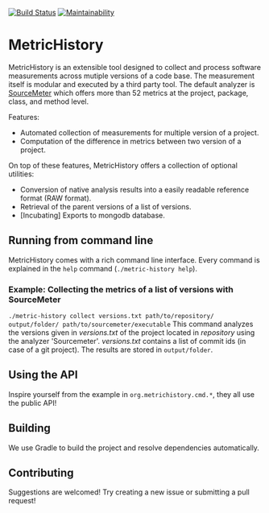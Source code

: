 [![Build Status](https://travis-ci.com/Thomsch/metric-history.svg?token=kEZ3SvFYosMEzwAWUkVz&branch=master)](https://travis-ci.com/Thomsch/metric-history)
[![Maintainability](https://api.codeclimate.com/v1/badges/f54676e2d0e9d7a5f871/maintainability)](https://codeclimate.com/github/Thomsch/metric-history/maintainability)

# MetricHistory

MetricHistory is an extensible tool designed to collect and process software
measurements across mutiple versions of a code base. The measurement itself is
modular and executed by a third party tool. The default analyzer is
[SourceMeter](https://www.sourcemeter.com/) which offers more than 52 metrics at
the project, package, class, and method level.

Features:

- Automated collection of measurements for multiple version of a project.
- Computation of the difference in metrics between two version of a project.

On top of these features, MetricHistory offers a collection of optional
utilities:

- Conversion of native analysis results into a easily readable reference format (RAW format).
- Retrieval of the parent versions of a list of versions.
- [Incubating] Exports to mongodb database.

## Running from command line

MetricHistory comes with a rich command line interface. Every command is
explained in the `help` command (`./metric-history help`).

### Example: Collecting the metrics of a list of versions with SourceMeter

`./metric-history collect versions.txt path/to/repository/ output/folder/ path/to/sourcemeter/executable`
This command analyzes the versions given in _versions.txt_ of the project located in _repository_ using the analyzer
'Sourcemeter'. _versions.txt_ contains a list of commit ids (in case of a git project). The results are stored in
`output/folder`.

## Using the API

Inspire yourself from the example in `org.metrichistory.cmd.*`, they all use the public API!

## Building
We use Gradle to build the project and resolve dependencies automatically.

## Contributing

Suggestions are welcomed! Try creating a new issue or submitting a pull request!
